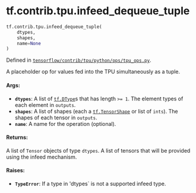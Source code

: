 <div itemscope itemtype="http://developers.google.com/ReferenceObject">
<meta itemprop="name" content="tf.contrib.tpu.infeed_dequeue_tuple" />
<meta itemprop="path" content="Stable" />
</div>

# tf.contrib.tpu.infeed_dequeue_tuple

``` python
tf.contrib.tpu.infeed_dequeue_tuple(
    dtypes,
    shapes,
    name=None
)
```



Defined in [`tensorflow/contrib/tpu/python/ops/tpu_ops.py`](https://www.tensorflow.org/code/tensorflow/contrib/tpu/python/ops/tpu_ops.py).

A placeholder op for values fed into the TPU simultaneously as a tuple.

#### Args:

* <b>`dtypes`</b>: A list of <a href="../../../tf/DType.md"><code>tf.DType</code></a>s that has length `>= 1`.
    The element types of each element in `outputs`.
* <b>`shapes`</b>: A list of shapes (each a <a href="../../../tf/TensorShape.md"><code>tf.TensorShape</code></a> or list of `ints`).
    The shapes of each tensor in `outputs`.
* <b>`name`</b>: A name for the operation (optional).


#### Returns:

A list of `Tensor` objects of type `dtypes`.
A list of tensors that will be provided using the infeed mechanism.


#### Raises:

* <b>`TypeError`</b>: If a type in 'dtypes` is not a supported infeed type.